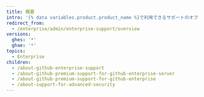 ```yaml
---
title: 概要
intro: '{% data variables.product.product_name %}で利用できるサポートのオプションについて学んでください。'
redirect_from:
  - /enterprise/admin/enterprise-support/overview
versions:
  ghes: '*'
  ghae: '*'
topics:
  - Enterprise
children:
  - /about-github-enterprise-support
  - /about-github-premium-support-for-github-enterprise-server
  - /about-github-premium-support-for-github-enterprise
  - /about-support-for-advanced-security
---
```


